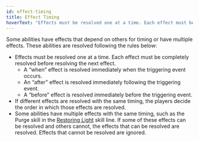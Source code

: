 ```yaml
---
id: effect-timing
title: Effect Timing
hoverText: "Effects must be resolved one at a time. Each effect must be completely resolved before resolving the next effect."
---
```


Some abilities have effects that depend on others for timing or have multiple effects. These abilities are resolved following the rules below:

- Effects must be resolved one at a time. Each effect must be completely resolved before resolving the next effect.
  - A “when” effect is resolved immediately when the triggering event occurs.
  - An “after” effect is resolved immediately following the triggering event.
  - A “before” effect is resolved immediately before the triggering event.
- If different effects are resolved with the same timing, the players decide the order in which those effects are resolved.
- Some abilities have multiple effects with the same timing, such as the Purge skill in the [Restoring Light](/docs/skill-lines/mage/restoring-light) skill line. If some of these effects can be resolved and others cannot, the effects that can be resolved are resolved. Effects that cannot be resolved are ignored.
